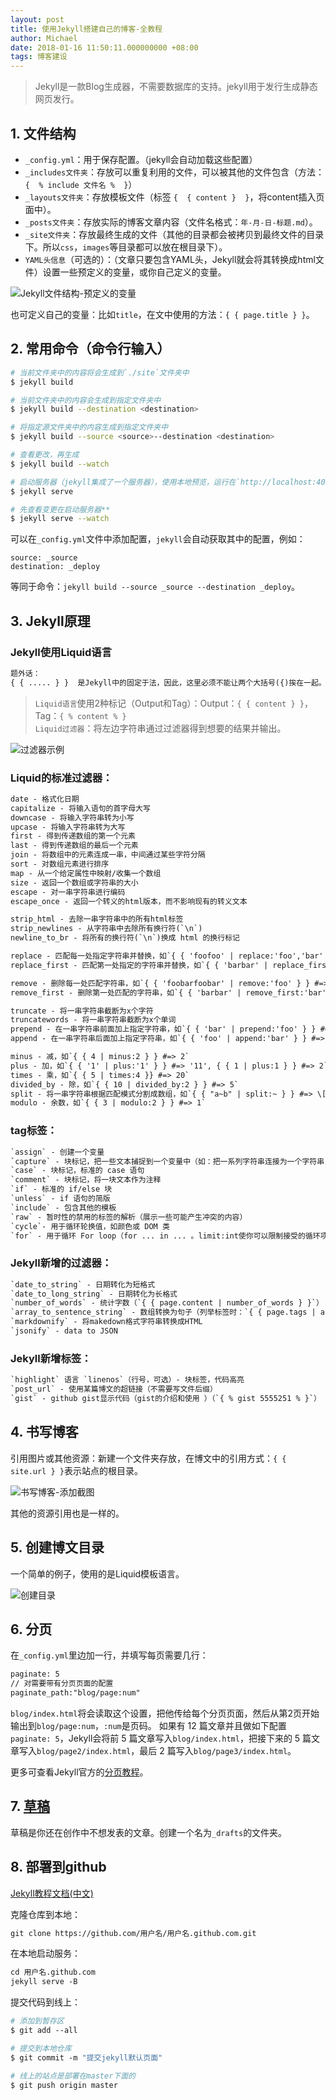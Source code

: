 ```yaml
---
layout: post
title: 使用Jekyll搭建自己的博客-全教程
author: Michael
date: 2018-01-16 11:50:11.000000000 +08:00
tags: 博客建设
---
```


> Jekyll是一款Blog生成器，不需要数据库的支持。jekyll用于发行生成静态网页发行。

## 1. 文件结构

- `_config.yml`：用于保存配置。（jekyll会自动加载这些配置）
- `_includes文件夹`：存放可以重复利用的文件，可以被其他的文件包含（方法：`{  % include 文件名 %  }`）
- `_layouts文件夹`：存放模板文件（标签 `{  { content }  }`，将content插入页面中）。
- `_posts文件夹`：存放实际的博客文章内容（文件名格式：`年-月-日-标题.md`）。
- `_site文件夹`：存放最终生成的文件（其他的目录都会被拷贝到最终文件的目录下。所以`css`，`images`等目录都可以放在根目录下）。
- `YAML头信息`（可选的）：（文章只要包含YAML头，Jekyll就会将其转换成html文件）设置一些预定义的变量，或你自己定义的变量。

![Jekyll文件结构-预定义的变量](https://upload-images.jianshu.io/upload_images/1416611-5d485de0f4484e3d.JPG?imageMogr2/auto-orient/)

也可定义自己的变量：比如`title`，在文中使用的方法：`{ { page.title } }`。

## 2. 常用命令（命令行输入）

```bash
# 当前文件夹中的内容将会生成到`./site`文件夹中
$ jekyll build

# 当前文件夹中的内容会生成到指定文件夹中
$ jekyll build --destination <destination>

# 将指定源文件夹中的内容生成到指定文件夹中
$ jekyll build --source <source>--destination <destination>

# 查看更改，再生成
$ jekyll build --watch

# 启动服务器（jekyll集成了一个服务器），使用本地预览，运行在`http://localhost:4000/
$ jekyll serve

# 先查看变更在启动服务器**
$ jekyll serve --watch
```

可以在`_config.yml`文件中添加配置，`jekyll`会自动获取其中的配置，例如：

```jekyll
source: _source
destination: _deploy
```

等同于命令：`jekyll build --source _source --destination _deploy`。

## 3. Jekyll原理

### Jekyll使用Liquid语言

```html
题外话：
{ { ..... } }  是Jekyll中的固定于法，因此，这里必须不能让两个大括号({)挨在一起。
```

> `Liquid语言`使用2种标记（Output和Tag）：Output：`{ { content } }`，Tag：`{ % content % }`<br/>
  `Liquid过滤器`：将左边字符串通过过滤器得到想要的结果并输出。

![过滤器示例](https://upload-images.jianshu.io/upload_images/1416611-0139bdb4ca40bbe0.JPG?imageMogr2/auto-orient/strip%7CimageView2/2/w/360)

### Liquid的标准过滤器：
```html
date - 格式化日期
capitalize - 将输入语句的首字母大写
downcase - 将输入字符串转为小写
upcase - 将输入字符串转为大写
first - 得到传递数组的第一个元素
last - 得到传递数组的最后一个元素
join - 将数组中的元素连成一串，中间通过某些字符分隔
sort - 对数组元素进行排序
map - 从一个给定属性中映射/收集一个数组
size - 返回一个数组或字符串的大小
escape - 对一串字符串进行编码
escape_once - 返回一个转义的html版本，而不影响现有的转义文本

strip_html - 去除一串字符串中的所有html标签
strip_newlines - 从字符串中去除所有换行符(`\n`)
newline_to_br - 将所有的换行符(`\n`)换成 html 的换行标记

replace - 匹配每一处指定字符串并替换，如`{ { 'foofoo' | replace:'foo','bar' } } #=> 'barbar'`
replace_first - 匹配第一处指定的字符串并替换，如`{ { 'barbar' | replace_first:'bar','foo' } } #=> 'foobar'`

remove - 删除每一处匹配字符串，如`{ { 'foobarfoobar' | remove:'foo' } } #=> 'barbar'`
remove_first - 删除第一处匹配的字符串，如`{ { 'barbar' | remove_first:'bar' } } #=> 'bar'`

truncate - 将一串字符串截断为x个字符
truncatewords - 将一串字符串截断为x个单词
prepend - 在一串字符串前面加上指定字符串，如`{ { 'bar' | prepend:'foo' } } #=> 'foobar'`
append - 在一串字符串后面加上指定字符串，如`{ { 'foo' | append:'bar' } } #=> 'foobar'`

minus - 减，如`{ { 4 | minus:2 } } #=> 2`
plus - 加，如`{ { '1' | plus:'1' } } #=> '11', { { 1 | plus:1 } } #=> 2`
times - 乘，如`{ { 5 | times:4 }} #=> 20`
divided_by - 除，如`{ { 10 | divided_by:2 } } #=> 5`
split - 将一串字符串根据匹配模式分割成数组，如`{ { "a~b" | split:~ } } #=> \['a','b'\]`
modulo - 余数，如`{ { 3 | modulo:2 } } #=> 1`
```

### tag标签：

```html
`assign` - 创建一个变量
`capture` - 块标记，把一些文本捕捉到一个变量中（如：把一系列字符串连接为一个字符串，并将其存储到变量中）
`case` - 块标记，标准的 case 语句
`comment` - 块标记，将一块文本作为注释
`if` - 标准的 if/else 块
`unless` - if 语句的简版
`include` - 包含其他的模板
`raw` - 暂时性的禁用的标签的解析（展示一些可能产生冲突的内容）
`cycle`- 用于循环轮换值，如颜色或 DOM 类
`for` - 用于循环 For loop（for ... in ... 。limit:int使你可以限制接受的循环项个数；offset:int可以可以让你从循环集合的第 n 项开始；reversed让你可以翻转循环）
```

### Jekyll新增的过滤器：

```html
`date_to_string` - 日期转化为短格式
`date_to_long_string` - 日期转化为长格式
`number_of_words` - 统计字数（`{ { page.content | number_of_words } }`）
`array_to_sentence_string` - 数组转换为句子（列举标签时：`{ { page.tags | array_to_sentence_string } }`）
`markdownify` - 将makedown格式字符串转换成HTML
`jsonify` - data to JSON
```

### Jekyll新增标签：
```html
`highlight` 语言 `linenos`（行号，可选）- 块标签，代码高亮 
`post_url` - 使用某篇博文的超链接（不需要写文件后缀）
`gist` - github gist显示代码（gist的介绍和使用 ）（`{ % gist 5555251 % }`）
``` 

## 4. 书写博客
引用图片或其他资源：新建一个文件夹存放，在博文中的引用方式：`{ { site.url } }`表示站点的根目录。

![书写博客-添加截图](https://upload-images.jianshu.io/upload_images/1416611-bd1d86500ad87f04.JPG?imageMogr2/auto-orient/strip%7CimageView2/2/w/490)

其他的资源引用也是一样的。

## 5. 创建博文目录
一个简单的例子，使用的是Liquid模板语言。

![创建目录](https://upload-images.jianshu.io/upload_images/1416611-8b37bd5ed660a438.JPG?imageMogr2/auto-orient/strip%7CimageView2/2/w/613)

## 6. 分页
在`_config.yml`里边加一行，并填写每页需要几行：

```html
paginate: 5
// 对需要带有分页页面的配置
paginate_path:"blog/page:num"
```

`blog/index.html`将会读取这个设置，把他传给每个分页页面，然后从第2页开始输出到`blog/page:num`，`:num`是页码。
如果有 12 篇文章并且做如下配置`paginate: 5`，Jekyll会将前 5 篇文章写入`blog/index.html`，把接下来的 5 篇文章写入`blog/page2/index.html`，最后 2 篇写入`blog/page3/index.html`。

更多可查看Jekyll官方的[分页教程](https://link.jianshu.com/?t=http://jekyll.bootcss.com/docs/pagination/)。

## 7. [草稿](https://link.jianshu.com/?t=http://jekyll.bootcss.com/docs/pagination/)

草稿是你还在创作中不想发表的文章。创建一个名为`_drafts`的文件夹。

## 8. 部署到github

[Jekyll教程文档(中文)](http://jekyll.bootcss.com/docs/github-pages/)

克隆仓库到本地：

```bash
git clone https://github.com/用户名/用户名.github.com.git
```

在本地启动服务：

```bash
cd 用户名.github.com
jekyll serve -B
```

提交代码到线上：

```bash
# 添加到暂存区
$ git add --all

# 提交到本地仓库                        
$ git commit -m "提交jekyll默认页面"

# 线上的站点是部署在master下面的
$ git push origin master
```
